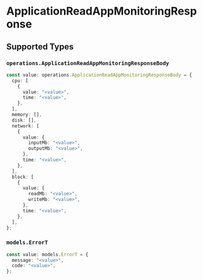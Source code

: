 # ApplicationReadAppMonitoringResponse


## Supported Types

### `operations.ApplicationReadAppMonitoringResponseBody`

```typescript
const value: operations.ApplicationReadAppMonitoringResponseBody = {
  cpu: [
    {
      value: "<value>",
      time: "<value>",
    },
  ],
  memory: [],
  disk: [],
  network: [
    {
      value: {
        inputMb: "<value>",
        outputMb: "<value>",
      },
      time: "<value>",
    },
  ],
  block: [
    {
      value: {
        readMb: "<value>",
        writeMb: "<value>",
      },
      time: "<value>",
    },
  ],
};
```

### `models.ErrorT`

```typescript
const value: models.ErrorT = {
  message: "<value>",
  code: "<value>",
};
```

